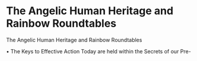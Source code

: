 # The Angelic Human Heritage and Rainbow Roundtables

The Angelic Human Heritage and Rainbow Roundtables

• The Keys to Effective Action Today are held within the Secrets of our Pre-